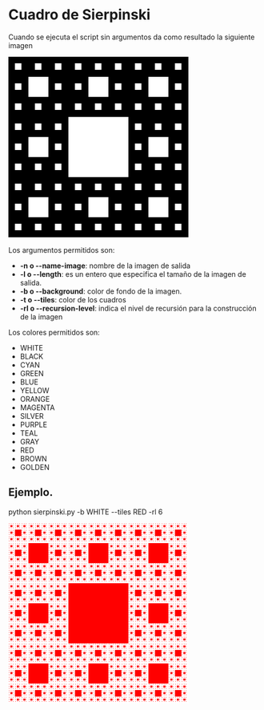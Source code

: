 # Cuadro de Sierpinski

Cuando se ejecuta el script sin argumentos da como resultado la siguiente imagen

![](https://github.com/Luispapiernik/Fractales/blob/master/Sierpinski/Images/sierpinski.png)

Los argumentos permitidos son:
  * **-n o --name-image**: nombre de la imagen de salida
  * **-l o --length**: es un entero que especifica el tamaño de la imagen de salida.
  * **-b o --background**: color de fondo de la imagen.
  * **-t o --tiles**: color de los cuadros
  * **-rl o --recursion-level**: indica el nivel de recursión para la construcción de la imagen
  
  
Los colores permitidos son:
  * WHITE
  * BLACK
  * CYAN
  * GREEN
  * BLUE
  * YELLOW
  * ORANGE
  * MAGENTA
  * SILVER
  * PURPLE
  * TEAL
  * GRAY
  * RED   
  * BROWN
  * GOLDEN
  
  ## Ejemplo.
  
  python sierpinski.py -b WHITE --tiles RED -rl 6
  
  ![](https://github.com/Luispapiernik/Fractales/blob/master/Sierpinski/Images/sierpinski_red.png)
